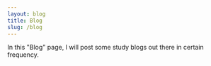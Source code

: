 ```yaml
---
layout: blog
title: Blog
slug: /blog
---
```


In this "Blog" page, I will post some study blogs out there in certain frequency.
<br />

